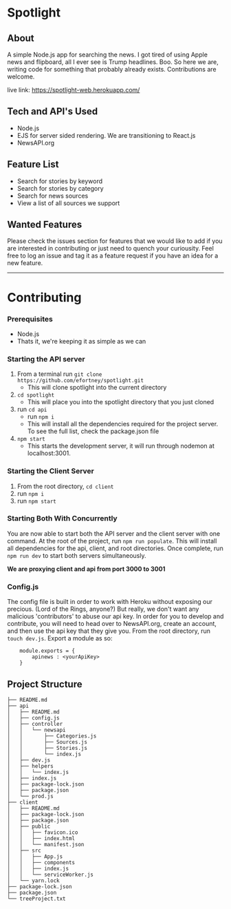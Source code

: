 # Spotlight

## About 
A simple Node.js app for searching the news. I got tired of using Apple news and flipboard, all I ever see is Trump headlines. Boo. So here we are, writing code for something that probably already exists. 
Contributions are welcome.

live link: https://spotlight-web.herokuapp.com/

## Tech and API's Used
* Node.js
* EJS for server sided rendering. We are transitioning to React.js
* NewsAPI.org

## Feature List 
* Search for stories by keyword
* Search for stories by category
* Search for news sources 
* View a list of all sources we support 

## Wanted Features
Please check the issues section for features that we would like to add if you are interested in contributing or just need to quench your curiousity. 
Feel free to log an issue and tag it as a feature request if you have an idea for a new feature.
- - - 
# Contributing
### Prerequisites
* Node.js
* Thats it, we're keeping it as simple as we can

### Starting the API server 
1. From a terminal run ```git clone https://github.com/efortney/spotlight.git ```
    * This will clone spotlight into the current directory
2. ``` cd spotlight ```
    * This will place you into the spotlight directory that you just cloned
3. run ``` cd api ```
    * run ``` npm i ```
    * This will install all the dependencies required for the project server. To see the full list, check the package.json file
4. ``` npm start ```
    * This starts the development server, it will run through nodemon at localhost:3001.
    
### Starting the Client Server
1. From the root directory, ``` cd client ```
2. run ``` npm i ```
3. run ``` npm start ``` 

### Starting Both With Concurrently
You are now able to start both the API server and the client server with one command. At the root of the project, run ``` npm run populate ```. This will install all dependencies for the api, client, and root directories. Once complete, run ``` npm run dev ``` to start both servers simultaneously. 

**We are proxying client and api from port 3000 to 3001**
    
### Config.js
The config file is built in order to work with Heroku without exposing our precious. (Lord of the Rings, anyone?)
But really, we don't want any malicious 'contributors' to abuse our api key.
In order for you to develop and contribute, you will need to head over to NewsAPI.org, create an account, and then use the api key that they give you. From the root directory, run ``` touch dev.js ```. Export a module as so:
``` 
    module.exports = {
        apinews : <yourApiKey>
    } 
```

## Project Structure 
```
├── README.md
├── api
│   ├── README.md
│   ├── config.js
│   ├── controller
│   │   └── newsapi
│   │       ├── Categories.js
│   │       ├── Sources.js
│   │       ├── Stories.js
│   │       └── index.js
│   ├── dev.js
│   ├── helpers
│   │   └── index.js
│   ├── index.js
│   ├── package-lock.json
│   ├── package.json
│   └── prod.js
├── client
│   ├── README.md
│   ├── package-lock.json
│   ├── package.json
│   ├── public
│   │   ├── favicon.ico
│   │   ├── index.html
│   │   └── manifest.json
│   ├── src
│   │   ├── App.js
│   │   ├── components
│   │   ├── index.js
│   │   └── serviceWorker.js
│   └── yarn.lock
├── package-lock.json
├── package.json
└── treeProject.txt
```
